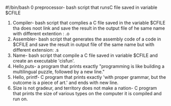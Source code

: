 #!/bin/bash
0 preprocessor- bash script that runsC file saved in variable $CFILE
1. Compiler- bash script that complies a C file saved in the variable $CFILE tha does noot link and save the result in the output file of he same name with different extention : .o
2. Assembler- bash script that generates the assembly code of a code in $CFILE and save the result in output file of the  same name but with different extension: .s
3. Name- bash script that compile a C file saved in variable $CFILE and create an executable 'cisfun'.
4. Hello,puts- a program that prints exactly "programming is like building a multilingual puzzle, followed by a new line."
5. Hello, printf- C program that prints exactly 'with proper grammar, but the outcome is a piece of art.' and ends with new line.
6. Size is not gradeur, and territory does not make a nation- C program that prints the size of various types on the computer it is compiled and run on.
